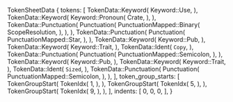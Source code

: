 TokenSheetData {
    tokens: [
        TokenData::Keyword(
            Keyword::Use,
        ),
        TokenData::Keyword(
            Keyword::Pronoun(
                Crate,
            ),
        ),
        TokenData::Punctuation(
            Punctuation(
                PunctuationMapped::Binary(
                    ScopeResolution,
                ),
            ),
        ),
        TokenData::Punctuation(
            Punctuation(
                PunctuationMapped::Star,
            ),
        ),
        TokenData::Keyword(
            Keyword::Pub,
        ),
        TokenData::Keyword(
            Keyword::Trait,
        ),
        TokenData::Ident(
            `Copy`,
        ),
        TokenData::Punctuation(
            Punctuation(
                PunctuationMapped::Semicolon,
            ),
        ),
        TokenData::Keyword(
            Keyword::Pub,
        ),
        TokenData::Keyword(
            Keyword::Trait,
        ),
        TokenData::Ident(
            `Sized`,
        ),
        TokenData::Punctuation(
            Punctuation(
                PunctuationMapped::Semicolon,
            ),
        ),
    ],
    token_group_starts: [
        TokenGroupStart(
            TokenIdx(
                1,
            ),
        ),
        TokenGroupStart(
            TokenIdx(
                5,
            ),
        ),
        TokenGroupStart(
            TokenIdx(
                9,
            ),
        ),
    ],
    indents: [
        0,
        0,
        0,
    ],
}